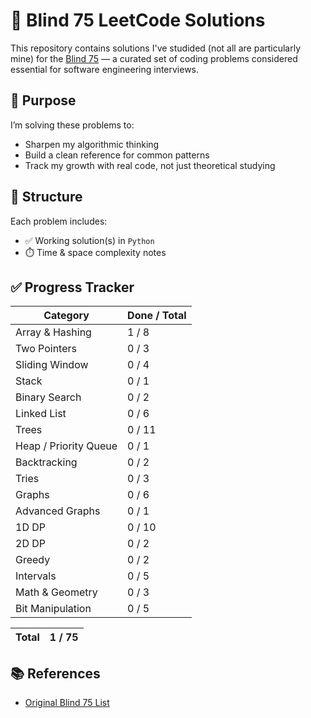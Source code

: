 # 🧠 Blind 75 LeetCode Solutions

This repository contains solutions I've studided (not all are particularly mine) for the [Blind 75](neetcode.io) — a curated set of coding problems considered essential for software engineering interviews.

## 🚀 Purpose

I’m solving these problems to:
- Sharpen my algorithmic thinking
- Build a clean reference for common patterns
- Track my growth with real code, not just theoretical studying

## 📂 Structure

Each problem includes:
- ✅ Working solution(s) in `Python`
- ⏱️ Time & space complexity notes


## ✅ Progress Tracker

| Category        | Done / Total |
|-----------------|--------------|
| Array & Hashing | 1 / 8        |
| Two Pointers    | 0 / 3        |
| Sliding Window  | 0 / 4        |
| Stack           | 0 / 1        |
| Binary Search   | 0 / 2        |
| Linked List     | 0 / 6        |
| Trees           | 0 / 11       |
| Heap / Priority Queue | 0 / 1  |
| Backtracking    | 0 / 2        |
| Tries           | 0 / 3        |
| Graphs          | 0 / 6        |
| Advanced Graphs | 0 / 1        |
| 1D DP           | 0 / 10       |
| 2D DP           | 0 / 2        |
| Greedy          | 0 / 2        |
| Intervals       | 0 / 5        |
| Math & Geometry | 0 / 3        |
| Bit Manipulation| 0 / 5        |

| **Total**       | 1 / 75       |
|-----------------|--------------|

## 📚 References

- [Original Blind 75 List](https://neetcode.io/practice)
